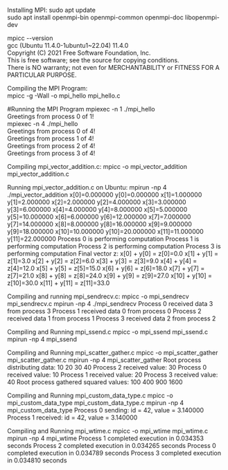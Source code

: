 Installing MPI:
sudo apt update  
sudo apt install openmpi-bin openmpi-common openmpi-doc libopenmpi-dev   

mpicc --version  
gcc (Ubuntu 11.4.0-1ubuntu1~22.04) 11.4.0  
Copyright (C) 2021 Free Software Foundation, Inc.  
This is free software; see the source for copying conditions.  
There is NO warranty; not even for MERCHANTABILITY or FITNESS FOR A PARTICULAR PURPOSE.  

Compiling the MPI Program:  
mpicc -g -Wall -o mpi_hello mpi_hello.c  

#Running the MPI Program
mpiexec -n 1 ./mpi_hello  
Greetings from process 0 of 1!  
mpiexec -n 4 ./mpi_hello  
Greetings from process 0 of 4!  
Greetings from process 1 of 4!  
Greetings from process 2 of 4!  
Greetings from process 3 of 4!  

Compiling mpi_vector_addition.c:
mpicc -o mpi_vector_addition mpi_vector_addition.c

Running mpi_vector_addition.c on Ubuntu:
mpirun -np 4 ./mpi_vector_addition 
x[0]=0.000000 
y[0]=0.000000 
x[1]=1.000000 
y[1]=2.000000 
x[2]=2.000000 
y[2]=4.000000 
x[3]=3.000000 
y[3]=6.000000 
x[4]=4.000000 
y[4]=8.000000 
x[5]=5.000000 
y[5]=10.000000 
x[6]=6.000000 
y[6]=12.000000 
x[7]=7.000000 
y[7]=14.000000 
x[8]=8.000000 
y[8]=16.000000 
x[9]=9.000000 
y[9]=18.000000 
x[10]=10.000000 
y[10]=20.000000 
x[11]=11.000000 
y[11]=22.000000 
Process 0 is performing computation
Process 1 is performing computation
Process 2 is performing computation
Process 3 is performing computation
Final vector z:
x[0] + y[0] = z[0]=0.0
x[1] + y[1] = z[1]=3.0
x[2] + y[2] = z[2]=6.0
x[3] + y[3] = z[3]=9.0
x[4] + y[4] = z[4]=12.0
x[5] + y[5] = z[5]=15.0
x[6] + y[6] = z[6]=18.0
x[7] + y[7] = z[7]=21.0
x[8] + y[8] = z[8]=24.0
x[9] + y[9] = z[9]=27.0
x[10] + y[10] = z[10]=30.0
x[11] + y[11] = z[11]=33.0

Compiling and running mpi_sendrecv.c:
mpicc -o mpi_sendrecv mpi_sendrecv.c 
mpirun -np 4 ./mpi_sendrecv
Process 0 received data 3 from process 3
Process 1 received data 0 from process 0
Process 2 received data 1 from process 1
Process 3 received data 2 from process 2

Compiling and Running mpi_ssend.c
mpicc -o mpi_ssend mpi_ssend.c 
mpirun -np 4 mpi_ssend

Compiling and Running mpi_scatter_gather.c
mpicc -o mpi_scatter_gather mpi_scatter_gather.c 
mpirun -np 4 mpi_scatter_gather
Root process distributing data: 10 20 30 40 
Process 2 received value: 30
Process 0 received value: 10
Process 1 received value: 20
Process 3 received value: 40
Root process gathered squared values: 100 400 900 1600 

Compiling and Running mpi_custom_data_type.c
mpicc -o mpi_custom_data_type mpi_custom_data_type.c
mpirun -np 4 mpi_custom_data_type
Process 0 sending: id = 42, value = 3.140000
Process 1 received: id = 42, value = 3.140000

Compiling and Running mpi_wtime.c
mpicc -o mpi_wtime mpi_wtime.c
mpirun -np 4 mpi_wtime
Process 1 completed execution in 0.034353 seconds
Process 2 completed execution in 0.034265 seconds
Process 0 completed execution in 0.034789 seconds
Process 3 completed execution in 0.034810 seconds




